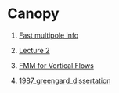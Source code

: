 # Canopy

1. [Fast multipole info](https://amath.colorado.edu/faculty/martinss/2014_CBMS/Refs/2012_fmm_encyclopedia.pdf)

2. [Lecture 2](https://amath.colorado.edu/faculty/martinss/2014_CBMS/Lectures/lecture02.pdf)

3. [FMM for Vortical Flows](https://repositorio.unesp.br/server/api/core/bitstreams/0e824479-3128-41f7-8cd2-462e9a242c42/content)

4. [1987_greengard_dissertation](https://amath.colorado.edu/faculty/martinss/2014_CBMS/Refs/1987_greengard_dissertation.pdf)
